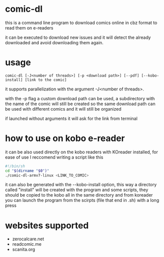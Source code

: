 # comic-dl
this is a command line program to download comics online in cbz format to read them on e-readers

it can be executed to download new issues and it will detect the already downloaded and avoid downloading them again.

# usage
`comic-dl [-J<number of threads>] [-p <download path>] [--pdf] [--kobo-install] [link to the comic]`

it supports parallelization with the argument -J\<number of threads\>.

with the -p flag a custom download path can be used, a subdirectory with the name of the comic will still be created so the same download path can be used with different comics and it will still be organized

if launched without arguments it will ask for the link from terminal

# how to use on kobo e-reader

it can be also used directly on the kobo readers with KOreader installed, for ease of use I reccomend writing a script like this
``` bash
#!/bin/sh
cd "$(dirname "$0")"
./comic-dl-armv7-linux <LINK_TO_COMIC>
```
it can also be generated with the --kobo-install option, this way a directory called "install" will be created with the program and some scripts, they should be copied to the kobo all in the same directory and from koreader you can launch the program from the scirpts (file that end in .sh) with a long press

# websites supported
- zerocalcare.net
- readcomic.me
- scanita.org
